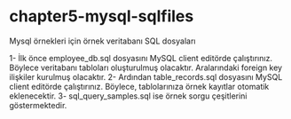 # chapter5-mysql-sqlfiles
Mysql örnekleri için örnek veritabanı SQL dosyaları

1- İlk önce employee_db.sql dosyasını MySQL client editörde çalıştırınız. Böylece veritabanı tabloları oluşturulmuş olacaktır. Aralarındaki foreign key ilişkiler kurulmuş olacaktır.
2- Ardından table_records.sql dosyasını MySQL client editörde çalıştırınız. Böylece, tablolarınıza örnek kayıtlar otomatik eklenecektir.
3- sql_query_samples.sql ise örnek sorgu çeşitlerini göstermektedir.
